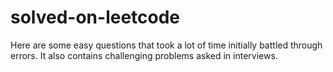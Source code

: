 # solved-on-leetcode
Here are some easy questions that took a lot of time initially
battled through errors.
It also contains challenging problems asked in interviews.
